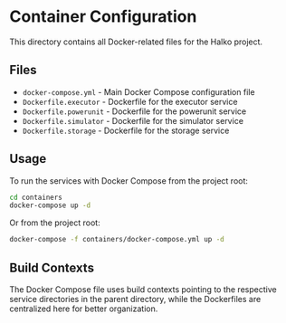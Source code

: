 # Container Configuration

This directory contains all Docker-related files for the Halko project.

## Files

- `docker-compose.yml` - Main Docker Compose configuration file
- `Dockerfile.executor` - Dockerfile for the executor service
- `Dockerfile.powerunit` - Dockerfile for the powerunit service
- `Dockerfile.simulator` - Dockerfile for the simulator service
- `Dockerfile.storage` - Dockerfile for the storage service

## Usage

To run the services with Docker Compose from the project root:

```bash
cd containers
docker-compose up -d
```

Or from the project root:

```bash
docker-compose -f containers/docker-compose.yml up -d
```

## Build Contexts

The Docker Compose file uses build contexts pointing to the respective service directories in the parent directory, while the Dockerfiles are centralized here for better organization.
